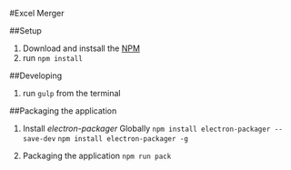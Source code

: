 #Excel Merger

##Setup
1. Download and instsall the [NPM](https://www.npmjs.com/)
2. run `npm install`

##Developing
1. run `gulp` from the terminal

##Packaging the application

1. Install *electron-packager* Globally
`npm install electron-packager --save-dev`
`npm install electron-packager -g`

2. Packaging the application
`npm run pack`